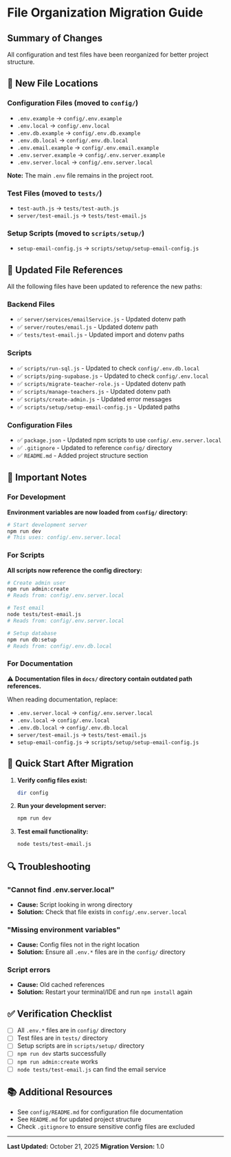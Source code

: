 # File Organization Migration Guide

## Summary of Changes

All configuration and test files have been reorganized for better project structure.

## 📁 New File Locations

### Configuration Files (moved to `config/`)
- `.env.example` → `config/.env.example`
- `.env.local` → `config/.env.local`
- `.env.db.example` → `config/.env.db.example`
- `.env.db.local` → `config/.env.db.local`
- `.env.email.example` → `config/.env.email.example`
- `.env.server.example` → `config/.env.server.example`
- `.env.server.local` → `config/.env.server.local`

**Note:** The main `.env` file remains in the project root.

### Test Files (moved to `tests/`)
- `test-auth.js` → `tests/test-auth.js`
- `server/test-email.js` → `tests/test-email.js`

### Setup Scripts (moved to `scripts/setup/`)
- `setup-email-config.js` → `scripts/setup/setup-email-config.js`

## 🔧 Updated File References

All the following files have been updated to reference the new paths:

### Backend Files
- ✅ `server/services/emailService.js` - Updated dotenv path
- ✅ `server/routes/email.js` - Updated dotenv path
- ✅ `tests/test-email.js` - Updated import and dotenv paths

### Scripts
- ✅ `scripts/run-sql.js` - Updated to check `config/.env.db.local`
- ✅ `scripts/ping-supabase.js` - Updated to check `config/.env.local`
- ✅ `scripts/migrate-teacher-role.js` - Updated dotenv path
- ✅ `scripts/manage-teachers.js` - Updated dotenv path
- ✅ `scripts/create-admin.js` - Updated error messages
- ✅ `scripts/setup/setup-email-config.js` - Updated paths

### Configuration Files
- ✅ `package.json` - Updated npm scripts to use `config/.env.server.local`
- ✅ `.gitignore` - Updated to reference `config/` directory
- ✅ `README.md` - Added project structure section

## 📝 Important Notes

### For Development

**Environment variables are now loaded from `config/` directory:**
```bash
# Start development server
npm run dev
# This uses: config/.env.server.local
```

### For Scripts

**All scripts now reference the config directory:**
```bash
# Create admin user
npm run admin:create
# Reads from: config/.env.server.local

# Test email
node tests/test-email.js
# Reads from: config/.env.server.local

# Setup database
npm run db:setup
# Reads from: config/.env.db.local
```

### For Documentation

⚠️ **Documentation files in `docs/` directory contain outdated path references.**

When reading documentation, replace:
- `.env.server.local` → `config/.env.server.local`
- `.env.local` → `config/.env.local`
- `.env.db.local` → `config/.env.db.local`
- `server/test-email.js` → `tests/test-email.js`
- `setup-email-config.js` → `scripts/setup/setup-email-config.js`

## 🚀 Quick Start After Migration

1. **Verify config files exist:**
   ```bash
   dir config
   ```

2. **Run your development server:**
   ```bash
   npm run dev
   ```

3. **Test email functionality:**
   ```bash
   node tests/test-email.js
   ```

## 🔍 Troubleshooting

### "Cannot find .env.server.local"
- **Cause:** Script looking in wrong directory
- **Solution:** Check that file exists in `config/.env.server.local`

### "Missing environment variables"
- **Cause:** Config files not in the right location
- **Solution:** Ensure all `.env.*` files are in the `config/` directory

### Script errors
- **Cause:** Old cached references
- **Solution:** Restart your terminal/IDE and run `npm install` again

## ✅ Verification Checklist

- [ ] All `.env.*` files are in `config/` directory
- [ ] Test files are in `tests/` directory
- [ ] Setup scripts are in `scripts/setup/` directory
- [ ] `npm run dev` starts successfully
- [ ] `npm run admin:create` works
- [ ] `node tests/test-email.js` can find the email service

## 📚 Additional Resources

- See `config/README.md` for configuration file documentation
- See `README.md` for updated project structure
- Check `.gitignore` to ensure sensitive config files are excluded

---

**Last Updated:** October 21, 2025
**Migration Version:** 1.0
